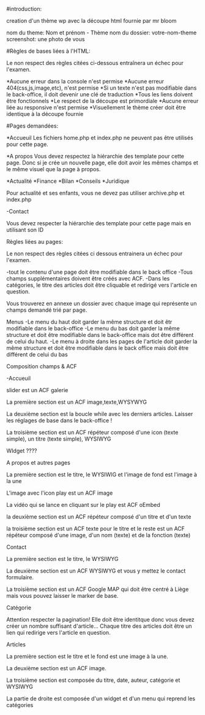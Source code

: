 #introduction:

creation d'un thème wp avec la découpe html fournie par mr bloom

nom du theme: Nom et prénom - Thème
nom du dossier: votre-nom-theme
screenshot: une photo de vous




#Règles de bases liées à l'HTML:

Le non respect des règles citées ci-dessous entraînera un échec pour l'examen.

*Aucune erreur dans la console n'est permise
*Aucune erreur 404(css,js,image,etc), n'est permise
*Si un texte n'est pas modifiable dans le back-office, il doit devenir une clé de traduction
*Tous les liens doivent être fonctionnels
*Le respect de la découpe est primordiale
*Aucune erreur liée au responsive n'est permise
*Visuellement le thème créer doit être identique à la découpe fournie



#Pages demandées:

*Accueuil
Les fichiers home.php et index.php ne peuvent pas être utilisés pour cette page.

*A propos
Vous devez respectez la hiérarchie des template pour cette page.
Donc si je crée un nouvelle page, elle doit avoir les mêmes champs et le même visuel que la page à propos.

*Actualité
	*Finance
	*Bilan
	*Conseils
	*Juridique

Pour actualité et ses enfants, vous ne devez pas utiliser archive.php et index.php

-Contact

Vous devez respecter la hiérarchie des template pour cette page mais en utilisant son ID




Règles liées au pages:

Le non respect des règles citées ci dessous entrainera un échec pour l'examen.

-tout le contenu d'une page doit être modifiable dans le back office
-Tous champs supplémentaires doivent être créés avec ACF.
-Dans les catégories, le titre des articles doit être cliquable et redirigé vers l'article en question.

Vous trouverez en annexe un dossier avec chaque image qui représente un champs demandé trié par page.




Menus
-Le menu du haut doit garder la même structure et doit êtr modifiable dans le back-office
-Le menu du bas doit garder la même structure et doit être modifiable dans le back-office mais dot être différent de celui du haut.
-Le menu à droite dans les pages de l'article doit garder la même structure et doit être modifiable dans le back office mais doit être différent de celui du bas




Composition champs & ACF 

-Accueuil

slider est un ACF galerie

La première section est un ACF image,texte,WYSYWYG

La deuxième section est la boucle while avec les derniers articles.
Laisser les réglages de base dans le back-office !

La troisième section est un ACF répéteur composé d'une icon (texte simple), un titre (texte simple), WYSIWYG


WIdget ????





A propos et autres pages


La première section est le titre, le WYSIWIG et l'image de fond est l'image à la une

L'image avec l'icon play est un ACF image

La vidéo qui se lance en cliquant sur le play est ACF oEmbed

la deuxième section est un ACF répéteur composé d'un titre et d'un texte

la troisième section est un ACF texte pour le titre et le reste est un ACF répéteur composé d'une image, d'un nom (texte) et de la fonction (texte)



Contact

La première section est le titre, le WYSIWYG

La deuxième section est un ACF WYSIWYG et vous y mettez le contact formulaire.

La troisième section est un ACF Google MAP qui doit être centré à Liège mais vous pouvez laisser le marker de base.


Catégorie

Attention respecter la pagination!
Elle doit être identitque donc vous devez créer un nombre suffisant d'article...
Chaque titre des articles doit être un lien qui redirige vers l'article en question.

Articles

La première section est le titre et le fond est une image à la une.

La deuxième section est un ACF image.

La troisième section est composée du titre, date, auteur, catégorie et WYSIWYG

La partie de droite est composée d'un widget et d'un menu qui reprend les catégories
